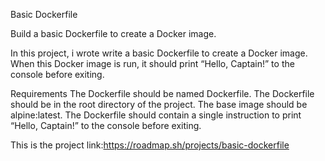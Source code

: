 Basic Dockerfile

Build a basic Dockerfile to create a Docker image.


In this project, i wrote write a basic Dockerfile to create a Docker image. When this Docker image is run, it should print “Hello, Captain!” to the console before exiting.

Requirements
The Dockerfile should be named Dockerfile.
The Dockerfile should be in the root directory of the project.
The base image should be alpine:latest.
The Dockerfile should contain a single instruction to print “Hello, Captain!” to the console before exiting.

This is the project link:https://roadmap.sh/projects/basic-dockerfile
